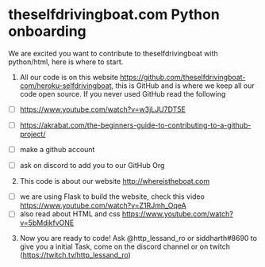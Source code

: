 # theselfdrivingboat.com Python onboarding

We are excited you want to contribute to theselfdrivingboat with python/html, here is where to start.

1. All our code is on this website https://github.com/theselfdrivingboat-com/heroku-selfdrivingboat, this is GitHub and is where we keep all our code open source.
If you never used GitHub read the following

- [ ] https://www.youtube.com/watch?v=w3jLJU7DT5E

- [ ] https://akrabat.com/the-beginners-guide-to-contributing-to-a-github-project/

- [ ] make a github account

- [ ] ask on discord to add you to our GitHub Org


2. This code is about our website http://whereistheboat.com 

- [ ] we are using Flask to build the website, check this video https://www.youtube.com/watch?v=Z1RJmh_OqeA
- [ ] also read about HTML and css https://www.youtube.com/watch?v=5bMdjkfvONE

3. Now you are ready to code! Ask @http_lessand_ro or siddharth#8690 to give you a initial Task, come on the discord channel or on twitch (https://twitch.tv/http_lessand_ro)

 
